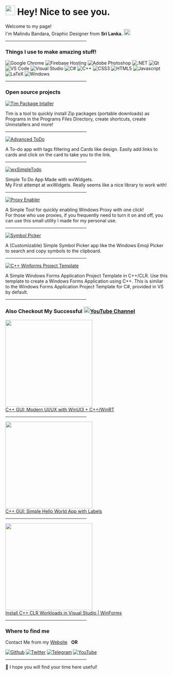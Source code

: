 
<h1><img src="https://emojis.slackmojis.com/emojis/images/1531849430/4246/blob-sunglasses.gif?1531849430" width="30"/> Hey! Nice to see you.</h1>


<p>Welcome to my page! </br> I'm Malindu Bandara, Graphic Designer from <b>Sri Lanka. <img src="https://i.imgur.com/4UEOLxw.png" width="20"/></b>
<hr style="width:50%;text-align:left;margin-left:0">

<h3>Things I use to make amazing stuff!</h3>
<p>
  <img alt="Google Chrome" src="https://img.shields.io/badge/Google%20Chrome-4285F4?style=for-the-badge&logo=GoogleChrome&logoColor=white" />
  <img alt="Firebase Hosting" src="https://img.shields.io/badge/firebase-%23039BE5.svg?style=for-the-badge&logo=firebase" />
  <img alt="Adobe Photoshop" src="https://img.shields.io/badge/adobe%20photoshop-%2331A8FF.svg?style=for-the-badge&logo=adobe%20photoshop&logoColor=white" />
  <img alt=".NET" src="https://img.shields.io/badge/.NET-5C2D91?style=for-the-badge&logo=.net&logoColor=white" />
  <img alt="Qt" src="https://img.shields.io/badge/Qt-%23217346.svg?style=for-the-badge&logo=Qt&logoColor=white" />
   <img alt="VS Code" src="https://img.shields.io/badge/Visual%20Studio%20Code-0078d7.svg?style=for-the-badge&logo=visual-studio-code&logoColor=white" />
  <img alt="Visual Studio" src="https://img.shields.io/badge/Visual%20Studio-5C2D91.svg?style=for-the-badge&logo=visual-studio&logoColor=white" />
  <img alt="C#" src="https://img.shields.io/badge/c%23-%23239120.svg?style=for-the-badge&logo=c-sharp&logoColor=white" />
  <img alt="C++" src="https://img.shields.io/badge/c++-%2300599C.svg?style=for-the-badge&logo=c%2B%2B&logoColor=white" />
  <img alt="CSS3" src="https://img.shields.io/badge/css3-%231572B6.svg?style=for-the-badge&logo=css3&logoColor=white" />
  <img alt="HTML5" src="https://img.shields.io/badge/html5-%23E34F26.svg?style=for-the-badge&logo=html5&logoColor=white" />
  <img alt="Javascript" src="https://img.shields.io/badge/javascript-%23323330.svg?style=for-the-badge&logo=javascript&logoColor=%23F7DF1E" />
  <img alt="LaTeX" src="https://img.shields.io/badge/latex-%23008080.svg?style=for-the-badge&logo=latex&logoColor=white" />
  <img alt="Windows" src="https://img.shields.io/badge/Windows-0078D6?style=for-the-badge&logo=windows&logoColor=white" />
</p>
<hr style="width:50%;text-align:left;margin-left:0">

<h3>Open source projects</h3>

<a href="https://github.com/thisismalindu/Tim"><img alt="Tim Package Intaller" src="https://img.shields.io/badge/-TIM-blue?style=for-the-badge" /></a>
<p>Tim is a tool to quickly install Zip packages (portable downloads) as Programs in the Programs Files Directory, create shortcuts, create Uninstallers and more!</p>
<hr style="width:50%;text-align:left;margin-left:0">
<a href="https://github.com/thisismalindu/AdvancedToDo"><img alt="Advanced ToDo" src="https://img.shields.io/badge/-Advanced Todo-blue?style=for-the-badge" /></a>
<p>A To-do app with tags filtering and Cards like design. Easily add links to cards and click on the card to take you to the link. </p>
<hr style="width:50%;text-align:left;margin-left:0">
<a href="https://github.com/thisismalindu/wxSimpleTodo"><img alt="wxSimpleTodo" src="https://img.shields.io/badge/-wxSimpletodo-blue?style=for-the-badge" /></a>
<p>Simple To Do App Made with wxWidgets.<br> My First attempt at wxWidgets. Really seems like a nice library to work with!</p>
<hr style="width:50%;text-align:left;margin-left:0">
<a href="https://github.com/thisismalindu/ProxyEnabler"><img alt="Proxy Enabler" src="https://img.shields.io/badge/-Proxy Enabler-blue?style=for-the-badge" /></a>
<p>A Simple Tool for quickly enabling Windows Proxy with one click!
<br>
For those who use proxies, if you frequently need to turn it on and off, you can use this small utility I made for my personal use.</p>
<hr style="width:50%;text-align:left;margin-left:0">
<a href="https://github.com/thisismalindu/SymbolPicker"><img alt="Symbol Picker" src="https://img.shields.io/badge/-Symbol Picker-blue?style=for-the-badge" /></a>
<p>A (Customizable) Simple Symbol Picker app like the Windows Emoji Picker to search and copy symbols to the clipboard.</p>
<hr style="width:50%;text-align:left;margin-left:0">
<a href="https://github.com/thisismalindu/CppWinFormsProjectTemplate"><img alt="C++ Winforms Project Template" src="https://img.shields.io/badge/-C++ Winforms Project Template-blue?style=for-the-badge" /></a>
<p>A Simple Windows Forms Application Project Template in C++/CLR. Use this template to create a  Windows Forms Application  using  C++. This is similar to the Windows Forms Application Project Template for C#, provided in VS by default.</p>
<hr style="width:50%;text-align:left;margin-left:0">


<h3>Also Checkout My Successful <img src="https://i.imgur.com/ZFLGimX.png" width="20"/><a href="https://sciber.dev/yt">YouTube Channel </a> </h3>
<p>

   <img height="270px" src="https://i3.ytimg.com/vi/E860EbdZHbI/maxresdefault.jpg">
   <br>
  <a href="https://www.youtube.com/watch?v=E860EbdZHbI"> C++ GUI: Modern UI/UX with WinUI3 + C++/WinRT</a>
<hr style="width:50%;text-align:left;margin-left:0">
   <img height="270px" src="https://i3.ytimg.com/vi/s7q0M4gJyB0/maxresdefault.jpg">
   <br>

<a href="https://www.youtube.com/watch?v=s7q0M4gJyB0"> 
C++ GUI: Simple Hello World App with Labels 
  </a>
<hr style="width:50%;text-align:left;margin-left:0">
   <img height="270px" src="https://i3.ytimg.com/vi/HcxlYkU8aY0/maxresdefault.jpg">
   <br>
<a href="https://www.youtube.com/watch?v=HcxlYkU8aY0"> 
Install C++ CLR Workloads in Visual Studio | WinForms</a>
<br>
<hr style="width:50%;text-align:left;margin-left:0">

<h3>Where to find me</h3>
Contact Me from my <a href="https://thisismalindu.com/#contact-us">Website</a> &nbsp
<b>OR</b>
<p><a href="https://thisismalindu.com/gh" target="_blank"><img alt="Github" src="https://img.shields.io/badge/GitHub-%2312100E.svg?&style=for-the-badge&logo=Github&logoColor=white" /></a> <a href="https://thisismalindu.com/tw" target="_blank"><img alt="Twitter" src="https://img.shields.io/badge/twitter-%231DA1F2.svg?&style=for-the-badge&logo=twitter&logoColor=white" /></a> <a href="https://thisismalindu.com/tg" target="_blank"><img alt="Telegram" src="https://img.shields.io/badge/telegram-%231DA1FF.svg?&style=for-the-badge&logo=telegram&logoColor=white" /></a> <a href="https://thisismalindu.com/yt" target="_blank"><img alt="YouTube" src="https://img.shields.io/badge/YouTube-%23E34F26.svg?&style=for-the-badge&logo=youtube&logoColor=white" /></a>
</p>

<hr style="width:50%;text-align:left;margin-left:0">

🍺 I hope you will find your time here useful!
